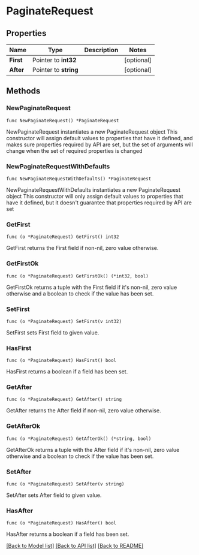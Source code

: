 # PaginateRequest

## Properties

Name | Type | Description | Notes
------------ | ------------- | ------------- | -------------
**First** | Pointer to **int32** |  | [optional] 
**After** | Pointer to **string** |  | [optional] 

## Methods

### NewPaginateRequest

`func NewPaginateRequest() *PaginateRequest`

NewPaginateRequest instantiates a new PaginateRequest object
This constructor will assign default values to properties that have it defined,
and makes sure properties required by API are set, but the set of arguments
will change when the set of required properties is changed

### NewPaginateRequestWithDefaults

`func NewPaginateRequestWithDefaults() *PaginateRequest`

NewPaginateRequestWithDefaults instantiates a new PaginateRequest object
This constructor will only assign default values to properties that have it defined,
but it doesn't guarantee that properties required by API are set

### GetFirst

`func (o *PaginateRequest) GetFirst() int32`

GetFirst returns the First field if non-nil, zero value otherwise.

### GetFirstOk

`func (o *PaginateRequest) GetFirstOk() (*int32, bool)`

GetFirstOk returns a tuple with the First field if it's non-nil, zero value otherwise
and a boolean to check if the value has been set.

### SetFirst

`func (o *PaginateRequest) SetFirst(v int32)`

SetFirst sets First field to given value.

### HasFirst

`func (o *PaginateRequest) HasFirst() bool`

HasFirst returns a boolean if a field has been set.

### GetAfter

`func (o *PaginateRequest) GetAfter() string`

GetAfter returns the After field if non-nil, zero value otherwise.

### GetAfterOk

`func (o *PaginateRequest) GetAfterOk() (*string, bool)`

GetAfterOk returns a tuple with the After field if it's non-nil, zero value otherwise
and a boolean to check if the value has been set.

### SetAfter

`func (o *PaginateRequest) SetAfter(v string)`

SetAfter sets After field to given value.

### HasAfter

`func (o *PaginateRequest) HasAfter() bool`

HasAfter returns a boolean if a field has been set.


[[Back to Model list]](../README.md#documentation-for-models) [[Back to API list]](../README.md#documentation-for-api-endpoints) [[Back to README]](../README.md)


